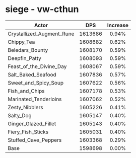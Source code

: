 # siege - vw-cthun
| Actor | DPS | Increase |
|---|:---:|:---:|
|Crystallized_Augment_Rune|1613686|0.94%|
|Chippy_Tea|1608682|0.62%|
|Beledars_Bounty|1608170|0.59%|
|Deepfin_Patty|1608093|0.59%|
|Feast_of_the_Divine_Day|1608067|0.59%|
|Salt_Baked_Seafood|1607836|0.57%|
|Sweet_and_Spicy_Soup|1607622|0.56%|
|Fish_and_Chips|1607178|0.53%|
|Marinated_Tenderloins|1607062|0.52%|
|Zesty_Nibblers|1605226|0.41%|
|Salty_Dog|1605147|0.40%|
|Ginger_Glazed_Fillet|1605143|0.40%|
|Fiery_Fish_Sticks|1605031|0.40%|
|Stuffed_Cave_Peppers|1603368|0.29%|
|Base|1598698|0.00%|
